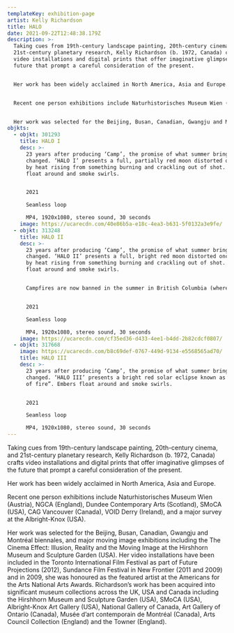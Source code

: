 ```yaml
---
templateKey: exhibition-page
artist: Kelly Richardson
title: HALO
date: 2021-09-22T12:48:38.179Z
description: >-
  Taking cues from 19th-century landscape painting, 20th-century cinema, and
  21st-century planetary research, Kelly Richardson (b. 1972, Canada) crafts
  video installations and digital prints that offer imaginative glimpses of the
  future that prompt a careful consideration of the present. 


  Her work has been widely acclaimed in North America, Asia and Europe. 


  Recent one person exhibitions include Naturhistorisches Museum Wien (Austria), NGCA (England), Dundee Contemporary Arts (Scotland), SMoCA (USA), CAG Vancouver (Canada), VOID Derry (Ireland), and a major survey at the Albright-Knox (USA). 


  Her work was selected for the Beijing, Busan, Canadian, Gwangju and Montréal biennales, and major moving image exhibitions including the The Cinema Effect: Illusion, Reality and the Moving Image at the Hirshhorn Museum and Sculpture Garden (USA). Her video installations have been included in the Toronto International Film Festival as part of Future Projections (2012), Sundance Film Festival in New Frontier (2011 and 2009) and in 2009, she was honoured as the featured artist at the Americans for the Arts National Arts Awards. Richardson’s work has been acquired into significant museum collections across the UK, USA and Canada including the Hirshhorn Museum and Sculpture Garden (USA), SMoCA (USA), Albright-Knox Art Gallery (USA), National Gallery of Canada, Art Gallery of Ontario (Canada), Musée d’art contemporain de Montréal (Canada), Arts Council Collection (England) and the Towner (England).
objkts:
  - objkt: 301293
    title: HALO I
    desc: >-
      23 years after producing ‘Camp’, the promise of what summer brings has
      changed. ‘HALO I’ presents a full, partially red moon distorted once again
      by heat rising from something burning and crackling out of shot. Embers
      float around and smoke swirls. 


      2021

      Seamless loop

      MP4, 1920x1080, stereo sound, 30 seconds
    image: https://ucarecdn.com/40e86b5a-e18c-4ea3-b631-5f0132a3e9fe/
  - objkt: 313248
    title: HALO II
    desc: >-
      23 years after producing ‘Camp’, the promise of what summer brings has
      changed. ‘HALO II’ presents a full, bright red moon distorted once again
      by heat rising from something burning and crackling out of shot. Embers
      float around and smoke swirls. 


      Campfires are now banned in the summer in British Columbia (where I live). With severe, extended droughts being the new normal,  the risk of wildfire is extreme. Compounding the threat, 2021 produced record temperatures reaching a staggering 49.6C, smashing the previous record by 4.6C. It is set to be the 3rd worst fire season on record, all of which were recorded within the last 5 years. Simultaneously, the UN declared that it is code red for humanity as a result of climate change.


      2021

      Seamless loop

      MP4, 1920x1080, stereo sound, 30 seconds
    image: https://ucarecdn.com/cf35ed36-d433-4ee1-b4dd-2b82cdcf0807/
  - objkt: 317668
    image: https://ucarecdn.com/b8c69def-0767-449d-9134-e5568565ad70/
    title: HALO III
    desc: >-
      23 years after producing ‘Camp’, the promise of what summer brings has
      changed. ‘HALO III’ presents a bright red solar eclipse known as a “ring
      of fire”. Embers float around and smoke swirls. 


      2021

      Seamless loop

      MP4, 1920x1080, stereo sound, 30 seconds
---
```

Taking cues from 19th-century landscape painting, 20th-century cinema, and 21st-century planetary research, Kelly Richardson (b. 1972, Canada) crafts video installations and digital prints that offer imaginative glimpses of the future that prompt a careful consideration of the present. 

Her work has been widely acclaimed in North America, Asia and Europe. 

Recent one person exhibitions include Naturhistorisches Museum Wien (Austria), NGCA (England), Dundee Contemporary Arts (Scotland), SMoCA (USA), CAG Vancouver (Canada), VOID Derry (Ireland), and a major survey at the Albright-Knox (USA). 

Her work was selected for the Beijing, Busan, Canadian, Gwangju and Montréal biennales, and major moving image exhibitions including the The Cinema Effect: Illusion, Reality and the Moving Image at the Hirshhorn Museum and Sculpture Garden (USA). Her video installations have been included in the Toronto International Film Festival as part of Future Projections (2012), Sundance Film Festival in New Frontier (2011 and 2009) and in 2009, she was honoured as the featured artist at the Americans for the Arts National Arts Awards. Richardson’s work has been acquired into significant museum collections across the UK, USA and Canada including the Hirshhorn Museum and Sculpture Garden (USA), SMoCA (USA), Albright-Knox Art Gallery (USA), National Gallery of Canada, Art Gallery of Ontario (Canada), Musée d’art contemporain de Montréal (Canada), Arts Council Collection (England) and the Towner (England).